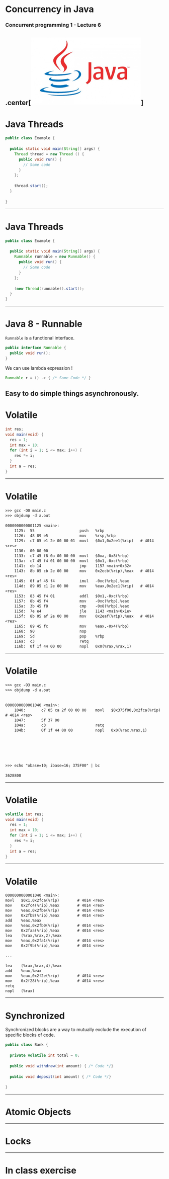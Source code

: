 # Concurrency in Java

### Concurrent programming 1 - Lecture 6

.center[<img src="img/java.png" width="350"/>]
---
# Java Threads

```java
public class Example {

  public static void main(String[] args) {
    Thread thread = new Thread () {
      public void run() {
        // Some code
      }
    };

    thread.start();
  }

}
```
---
# Java Threads

```java
public class Example {

  public static void main(String[] args) {
    Runnable runnable = new Runnable() {
      public void run() {
        // Some code
      }
    };

    (new Thread(runnable)).start();
  }
}
```
---
# Java 8 - Runnable

`Runnable` is a functional interface.

```java
public interface Runnable {
  public void run();
}
```

We can use lambda expression !

```java
Runnable r = () -> { /* Some Code */ }
```

Easy to do simple things asynchronously.
---
# Volatile

```java
int res;
void main(void) {
  res = 1;
  int max = 10;
  for (int i = 1; i <= max; i++) {
    res *= i;
  }
  int a = res;
}
```
---
# Volatile

```
>>> gcc -O0 main.c
>>> objdump -d a.out

0000000000001125 <main>:
    1125:  55                    push   %rbp
    1126:  48 89 e5              mov    %rsp,%rbp
    1129:  c7 05 e1 2e 00 00 01  movl   $0x1,0x2ee1(%rip)   # 4014 <res>
    1130:  00 00 00
    1133:  c7 45 f8 0a 00 00 00  movl   $0xa,-0x8(%rbp)
    113a:  c7 45 f4 01 00 00 00  movl   $0x1,-0xc(%rbp)
    1141:  eb 14                 jmp    1157 <main+0x32>
    1143:  8b 05 cb 2e 00 00     mov    0x2ecb(%rip),%eax   # 4014 <res>
    1149:  0f af 45 f4           imul   -0xc(%rbp),%eax
    114d:  89 05 c1 2e 00 00     mov    %eax,0x2ec1(%rip)   # 4014 <res>
    1153:  83 45 f4 01           addl   $0x1,-0xc(%rbp)
    1157:  8b 45 f4              mov    -0xc(%rbp),%eax
    115a:  3b 45 f8              cmp    -0x8(%rbp),%eax
    115d:  7e e4                 jle    1143 <main+0x1e>
    115f:  8b 05 af 2e 00 00     mov    0x2eaf(%rip),%eax   # 4014 <res>
    1165:  89 45 fc              mov    %eax,-0x4(%rbp)
    1168:  90                    nop
    1169:  5d                    pop    %rbp
    116a:  c3                    retq   
    116b:  0f 1f 44 00 00        nopl   0x0(%rax,%rax,1)
```


---
# Volatile

```
>>> gcc -O3 main.c
>>> objdump -d a.out


0000000000001040 <main>:
    1040:       c7 05 ca 2f 00 00 00    movl   $0x375f00,0x2fca(%rip)        # 4014 <res>
    1047:       5f 37 00
    104a:       c3                      retq   
    104b:       0f 1f 44 00 00          nopl   0x0(%rax,%rax,1)






>>> echo "obase=10; ibase=16; 375F00" | bc

3628800
```
---
# Volatile

```java
volatile int res;
void main(void) {
  res = 1;
  int max = 10;
  for (int i = 1; i <= max; i++) {
    res *= i;
  }
  int a = res;
}
```
---
# Volatile
```
0000000000001040 <main>:
movl   $0x1,0x2fca(%rip)        # 4014 <res>
mov    0x2fc4(%rip),%eax        # 4014 <res>
mov    %eax,0x2fbe(%rip)        # 4014 <res>
mov    0x2fb8(%rip),%eax        # 4014 <res>
add    %eax,%eax
mov    %eax,0x2fb0(%rip)        # 4014 <res>
mov    0x2faa(%rip),%eax        # 4014 <res>
lea    (%rax,%rax,2),%eax
mov    %eax,0x2fa1(%rip)        # 4014 <res>
mov    0x2f9b(%rip),%eax        # 4014 <res>

...

lea    (%rax,%rax,4),%eax
add    %eax,%eax
mov    %eax,0x2f2e(%rip)        # 4014 <res>
mov    0x2f28(%rip),%eax        # 4014 <res>
retq   
nopl   (%rax)
```

---
# Synchronized

Synchronized blocks are a way to mutually exclude the execution of specific blocks of code.

```java
public class Bank {

  private volatile int total = 0;

  public void withdraw(int amount) { /* Code */}

  public void deposit(int amount) { /* Code */}

}
```

---
# Atomic Objects

---
# Locks

---
# In class exercise
